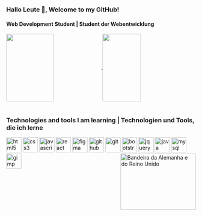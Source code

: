 ### Hallo Leute 👋, Welcome to my GitHub!
#### Web Development Student | Student der Webentwicklung

<a href="https://github.com/anuraghazra/github-readme-stats">
  <img align="center" height="180em" width="50%" src="https://github-readme-stats.vercel.app/api?username=MatheusJunior2334&show_icons=true&theme=dark" />
</a>
<a href="https://github.com/MatheusJunior2334/README.md/github-readme-stats">
  <img align="center" height="180em" width="45%" src="https://github-readme-stats.vercel.app/api/top-langs/?username=MatheusJunior2334&layout=compact&theme=dark" />
</a>

<br>
<br>
<h3>Technologies and tools I am learning | Technologien und Tools, die ich lerne</h3>

<div style="display: inline_block">
  <img src="https://cdn.jsdelivr.net/gh/devicons/devicon/icons/html5/html5-original.svg" alt="html5" width="40px" height="40px"/>
  <img src="https://cdn.jsdelivr.net/gh/devicons/devicon/icons/css3/css3-original.svg" alt="css3" width="40px" height="40px"/>
  <img src="https://cdn.jsdelivr.net/gh/devicons/devicon/icons/javascript/javascript-original.svg" alt="javascript" width="40px" height="40px"/>
  <img src="https://cdn.jsdelivr.net/gh/devicons/devicon/icons/react/react-original.svg" alt="react" width="40px" height="40px"/>        
  <img src="https://cdn.jsdelivr.net/gh/devicons/devicon/icons/figma/figma-original.svg" alt="figma" width="40px" height="40px"/>
  <img src="https://cdn.jsdelivr.net/gh/devicons/devicon/icons/github/github-original.svg" alt="github" width="40px" height="40px"/> 
  <img src="https://cdn.jsdelivr.net/gh/devicons/devicon/icons/git/git-original.svg" alt="git" width="40px" height="40px"/>
  <img src="https://cdn.jsdelivr.net/gh/devicons/devicon/icons/bootstrap/bootstrap-original.svg" alt="bootstrap" width="40px" height="40px"/>  
  <img src="https://cdn.jsdelivr.net/gh/devicons/devicon/icons/jquery/jquery-original.svg" alt="jquery" width="40px" height="40px"/>    
  <img src="https://cdn.jsdelivr.net/gh/devicons/devicon/icons/java/java-original.svg" alt="java" width="40px" height="40px"/>
  <img src="https://cdn.jsdelivr.net/gh/devicons/devicon/icons/mysql/mysql-original-wordmark.svg" alt="mysql" width="40px" height="40px"/>        
  <img src="https://cdn.jsdelivr.net/gh/devicons/devicon/icons/gimp/gimp-original.svg" alt="gimp" width="40px" height="40px"/>
  <img src="https://th.bing.com/th/id/R.9aff8f6a2cf9ecd7ed7ad050d09268d7?rik=PjzfRTUeSvJfPQ&pid=ImgRaw&r=0" alt="Bandeira da Alemanha e do Reino Unido" border="0" width="200px" height="150px" align="right"></img>
</div>

